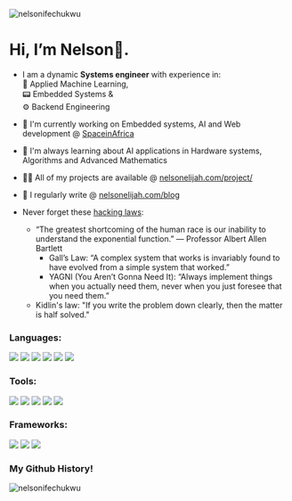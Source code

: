 <!--<h1 align="center">Hi 👋, I'm Nelson: A scenius of adaptability</h1>
<h3 align="center">I am a dynamic Systems engineer with experience in Embedded Systems & Artificial Intelligence Engineering</h3>-->

<p align="left"> <img src="https://komarev.com/ghpvc/?username=nelsonifechukwu&label=Profile%20views&color=0e75b6&style=flat" alt="nelsonifechukwu" /> </p>

<!--<p align="left"> <a href="https://github.com/ryo-ma/github-profile-trophy"><img src="https://github-profile-trophy.vercel.app/?username=nelsonifechukwu" alt="nelsonifechukwu" /></a> </p>-->

<!--<h3 align="left">About me </h3>-->
# Hi, I’m Nelson👋. 

- I am a dynamic **Systems engineer** with experience in:<br>
  🤖 Applied Machine Learning,<br>
  📟 Embedded Systems &<br>
  ⚙️ Backend Engineering

- 🔭 I'm currently working on Embedded systems, AI and Web development @ [SpaceinAfrica](https://www.spaceinafrica.com) 
  
- 🌱 I'm always learning about AI applications in Hardware systems, Algorithms and Advanced Mathematics
  
- 👨‍💻 All of my projects are available @ [nelsonelijah.com/project/](https://www.nelsonelijah.com/project/)
  
- 📝 I regularly write @ [nelsonelijah.com/blog](https://www.nelsonelijah.com/blog)

- Never forget these [hacking laws](https://hacker-laws.com/):
  - “The greatest shortcoming of the human race is our inability to understand the exponential function.” — Professor Albert Allen Bartlett
	- Gall’s Law: “A complex system that works is invariably found to have evolved from a simple system that worked.”
	- YAGNI (You Aren’t Gonna Need It): “Always implement things when you actually need them, never when you just foresee that you need them.”
  - Kidlin's law: "If you write the problem down clearly, then the matter is half solved."
    
<h3 align="left">Languages: </h3>
<p align="left"> 
<img src="https://img.shields.io/badge/-C-black?style=flat-square&logo=c"/>
<img src="https://img.shields.io/badge/-C++-black?style=flat-square&logo=cplusplus"/>
<img src="https://img.shields.io/badge/-Python-black?style=flat-square&logo=python"/>
<img src="https://img.shields.io/badge/-JavaScript-black?style=flat-square&logo=javascript"/>
<!--<img src="https://img.shields.io/badge/-Nodejs-black?style=flat-square&logo=Node.js"/> -->
<img src="https://img.shields.io/badge/-HTML5-black?style=flat-square&logo=html5"/>
<img src="https://img.shields.io/badge/-CSS3-black?style=flat-square&logo=css3"/>
</p>

<h3 align="left">Tools: </h3>
<p align="left">
<img src="https://img.shields.io/badge/-Digital Ocean-black?style=flat-square&logo=digitalocean"/>
<img src="https://img.shields.io/badge/-Git-black?style=flat-square&logo=git"/>
<img src="https://img.shields.io/badge/-GitHub-black?style=flat-square&logo=github"/>
<img src="https://img.shields.io/badge/-Ubuntu-black?style=flat-square&logo=ubuntu"/>
<img src="https://img.shields.io/badge/-PostgreSQL-black?style=flat-square&logo=postgresql"/>
</p>

<h3 align="left">Frameworks: </h3>
<p align="left">
<img src= "https://img.shields.io/badge/-Flask-black?style=flat-square&logo=flask"/>
<img src="https://img.shields.io/badge/-Pytorch-black?style=flat-square&logo=pytorch"/>
<img src="https://img.shields.io/badge/-Tensorflow-black?style=flat-square&logo=tensorflow"/>
<!-- <img src="https://img.shields.io/badge/-Nodejs-black?style=flat-square&logo=Node.js"/> -->
</p>

<h3 align="left">My Github History!</h3>
<p>
<!--<img align="left" src="https://github-readme-stats.vercel.app/api?username=nelsonifechukwu&theme=ayu-mirage&show_icons=true"/>  </p> -->

<p><img align="" src="https://github-readme-streak-stats.herokuapp.com/?user=nelsonifechukwu&theme=ayu-mirage" alt="nelsonifechukwu" /></p>
<!--[![GitHub Streak](https://streak-stats.demolab.com/?user=nelsonifechukwu&theme=gruvbox)](https://git.io/streak-stats)-->

<!--![Snake animation](https://github.com/nelsonifechukwu/nelsonifechukwu/blob/output/github-contribution-grid-snake.svg)-->
